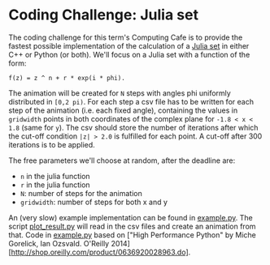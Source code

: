 Coding Challenge: Julia set
===

The coding challenge for this term's Computing Cafe is to provide the fastest possible implementation of the calculation of a [Julia set](https://en.wikipedia.org/wiki/Julia_set) in either C++ or Python (or both). We'll focus on a Julia set with a function of the form:

```
f(z) = z ^ n + r * exp(i * phi).
```


The animation will be created for ```N``` steps with angles phi uniformly distributed in ```[0,2 pi)```. For each step a csv file has to be written for each step of the animation (i.e. each fixed angle), containing the values in ```gridwidth``` points in both coordinates of the complex plane for ```-1.8 < x < 1.8``` (same for ```y```). The csv should store the number of iterations after which the cut-off condition ```|z| > 2.0``` is fulfilled for each point. A cut-off after 300 iterations is to be applied.

The free parameters we'll choose at random, after the deadline are:
- ```n``` in the julia function
- ```r``` in the julia function
- ```N```: number of steps for the animation
- ```gridwidth```: number of steps for both x and y

An (very slow) example implementation can be found in [example.py](example.py). The script [plot_result.py](plot_result.py) will read in the csv files and create an animation from that.
Code in [example.py](example.py) based on ["High Performance Python" by Miche Gorelick, Ian Ozsvald. O'Reilly 2014][http://shop.oreilly.com/product/0636920028963.do].

